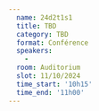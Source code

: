 ```yaml
---
  name: 24d2t1s1
  title: TBD
  category: TBD
  format: Conférence
  speakers: 
    - 
  room: Auditorium
  slot: 11/10/2024
  time_start: '10h15'
  time_end: '11h00'
---
```

